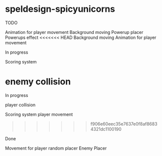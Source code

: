 # speldesign-spicyunicorns


TODO


Animation for player movement
Background moving
Powerup placer
Powerups effect
<<<<<<< HEAD
Background moving
Animation for player movement

In progress

Scoring system

enemy collision
=======


In progress


player collision


Scoring system
player movement



>>>>>>> f906e60eec35e7637e0f8af86834321dc1100190

Done


Movement for player
random placer
Enemy Placer